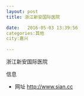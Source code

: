 ```yaml
--- 
layout: post 
title: 浙江新安国际医院

date:   2016-05-03 13:39:56 
categories:其他  
city:嘉兴
  
--- 
```

   
浙江新安国际医院

信息
 - 网址 http://www.sian.cc


